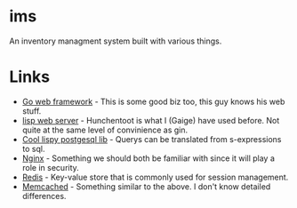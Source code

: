 # ims
An inventory managment system built with various things.

# Links
* [Go web framework](https://github.com/gin-gonic/gin) - This is some good biz too, this guy knows his web stuff.
* [lisp web server](http://weitz.de/hunchentoot/) - Hunchentoot is what I (Gaige) have used before. Not quite at the same level of convinience as gin.
* [Cool lispy postgesql lib](http://marijnhaverbeke.nl/postmodern/postmodern.html) - Querys can be translated from s-expressions to sql. 
* [Nginx](http://nginx.org/en/) - Something we should both be familiar with since it will play a role in security.
* [Redis](http://redis.io/) - Key-value store that is commonly used for session management.
* [Memcached](http://memcached.org/) - Something similar to the above. I don't know detailed differences. 
